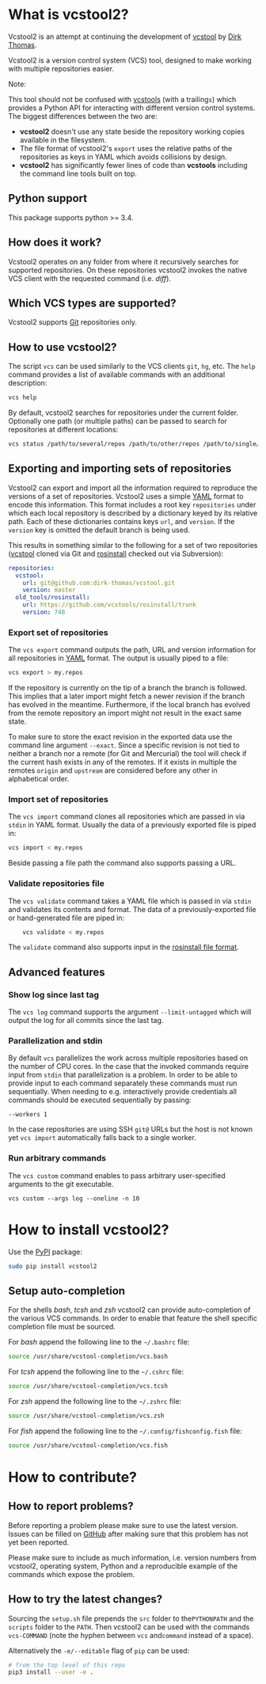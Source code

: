 # What is vcstool2?

Vcstool2 is an attempt at continuing the development of [vcstool](https://github.com/dirk-thomas/vcstool)
by [Dirk Thomas](https://github.com/dirk-thomas).

Vcstool2 is a version control system (VCS) tool, designed to make working
with multiple repositories easier.

Note:

This tool should not be confused with [vcstools](https://github.com/vcstools/vcstools/) (with a trailing`s`) which
provides a Python API for interacting with different version control systems. The biggest differences between the two
are:

- **vcstool2** doesn't use any state beside the repository working copies available in the filesystem.
- The file format of vcstool2's `export` uses the relative paths of the repositories as keys in YAML which avoids
  collisions by design.
- **vcstool2** has significantly fewer lines of code than **vcstools** including the command line tools built on top.

## Python support

This package supports python >= 3.4.

## How does it work?

Vcstool2 operates on any folder from where it recursively searches for supported repositories. On these repositories
vcstool2 invokes the native VCS client with the requested command (i.e. *diff*).

## Which VCS types are supported?

Vcstool2 supports [Git](http://git-scm.com) repositories only.

## How to use vcstool2?

The script `vcs` can be used similarly to the VCS clients `git`, `hg`, etc. The `help` command provides a list of
available commands with an additional description:

```bash
vcs help
```

By default, vcstool2 searches for repositories under the current folder. Optionally one path (or multiple paths) can be
passed to search for repositories at different locations:

```bash
vcs status /path/to/several/repos /path/to/other/repos /path/to/single/repo
```

## Exporting and importing sets of repositories

Vcstool2 can export and import all the information required to reproduce the versions of a set of repositories. Vcstool2
uses a simple [YAML](http://www.yaml.org/) format to encode this information. This format includes a root
key `repositories` under which each local repository is described by a dictionary keyed by its relative path. Each of
these dictionaries contains keys `url`, and `version`. If the `version` key is omitted the default branch is
being used.

This results in something similar to the following for a set of two repositories
([vcstool](https://github.com/dirk-thomas/vcstool) cloned via Git and
[rosinstall](http://github.com/vcstools/rosinstall) checked out via Subversion):

``` yaml
repositories:
  vcstool:
    url: git@github.com:dirk-thomas/vcstool.git
    version: master
  old_tools/rosinstall:
    url: https://github.com/vcstools/rosinstall/trunk
    version: 748
```

### Export set of repositories

The `vcs export` command outputs the path, URL and version
information for all repositories in [YAML](http://www.yaml.org/) format.
The output is usually piped to a file:

```bash
vcs export > my.repos
```

If the repository is currently on the tip of a branch the branch is followed. This implies that a later import might
fetch a newer revision if the branch has evolved in the meantime. Furthermore, if the local branch has evolved from the
remote repository an import might not result in the exact same state.

To make sure to store the exact revision in the exported data use the command line argument `--exact`. Since a specific
revision is not tied to neither a branch nor a remote (for Git and Mercurial) the tool will check if the current hash
exists in any of the remotes. If it exists in multiple the remotes `origin` and `upstream` are considered before any
other in alphabetical order.

### Import set of repositories

The `vcs import` command clones all repositories which are passed in via `stdin` in YAML format. Usually the data of a
previously exported file is piped in:

```bash
vcs import < my.repos
```

Beside passing a file path the command also supports passing a URL.

### Validate repositories file

The `vcs validate` command takes a YAML file which is passed in via `stdin` and validates its contents and format. The
data of a previously-exported file or hand-generated file are piped in:

```bash
    vcs validate < my.repos
```

The `validate` command also supports input in the
[rosinstall file format](http://www.ros.org/doc/independent/api/rosinstall/html/rosinstall_file_format.html).

## Advanced features

### Show log since last tag

The `vcs log` command supports the argument `--limit-untagged` which will output the log for all commits since the last
tag.

### Parallelization and stdin

By default `vcs` parallelizes the work across multiple repositories based on the number of CPU cores. In the case that
the invoked commands require input from `stdin` that parallelization is a problem. In order to be able to provide input
to each command separately these commands must run sequentially. When needing to e.g. interactively provide credentials
all commands should be executed sequentially by passing:

```
--workers 1
```

In the case repositories are using SSH `git@` URLs but the host is not known yet `vcs import` automatically falls back
to a single worker.

### Run arbitrary commands

The `vcs custom` command enables to pass arbitrary user-specified arguments to the git executable.

```
vcs custom --args log --oneline -n 10
```


# How to install vcstool2?

Use the [PyPI](http://pypi.python.org) package:

```bash
sudo pip install vcstool2
```

## Setup auto-completion

For the shells *bash*, *tcsh* and *zsh* vcstool2 can provide auto-completion of the various VCS commands. In order to
enable that feature the shell specific completion file must be sourced.

For *bash* append the following line to the `~/.bashrc` file:

```bash
source /usr/share/vcstool-completion/vcs.bash
```

For *tcsh* append the following line to the `~/.cshrc` file:

```bash
source /usr/share/vcstool-completion/vcs.tcsh
```

For *zsh* append the following line to the `~/.zshrc` file:

```bash
source /usr/share/vcstool-completion/vcs.zsh
```

For *fish* append the following line to the `~/.config/fishconfig.fish` file:

```bash
source /usr/share/vcstool-completion/vcs.fish
```

# How to contribute?

## How to report problems?

Before reporting a problem please make sure to use the latest version. Issues can be filled
on [GitHub](https://github.com/MaxandreOgeret/vcstool2/issues) after making sure that this problem has not yet been
reported.

Please make sure to include as much information, i.e. version numbers from vcstool2, operating system, Python and a
reproducible example of the commands which expose the problem.

## How to try the latest changes?

Sourcing the `setup.sh` file prepends the `src` folder to the`PYTHONPATH` and the `scripts` folder to the `PATH`. Then
vcstool2 can be used with the commands `vcs-COMMAND` (note the hyphen between `vcs` and`command` instead of a space).

Alternatively the `-e/--editable` flag of `pip` can be used:

```bash
# from the top level of this repo
pip3 install --user -e .
```
